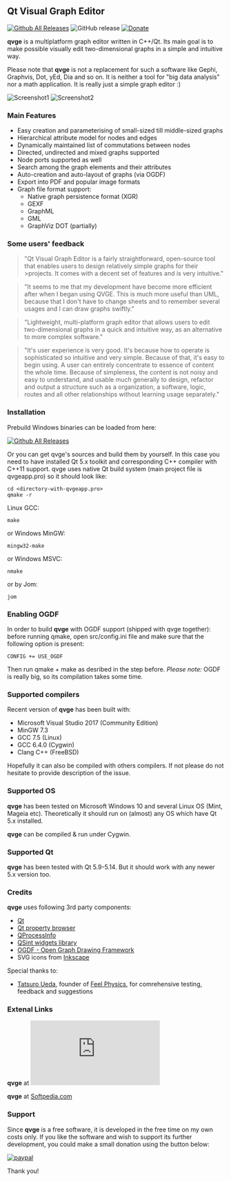 ## Qt Visual Graph Editor 
[![Github All Releases](https://img.shields.io/github/downloads/ArsMasiuk/qvge/total.svg?style=for-the-badge)](https://github.com/ArsMasiuk/qvge/releases/latest)
![GitHub release](https://img.shields.io/github/release/ArsMasiuk/qvge.svg?style=for-the-badge)
[![Donate](https://img.shields.io/badge/Donate-PayPal-green.svg)](https://www.paypal.com/cgi-bin/webscr?cmd=_s-xclick&hosted_button_id=Z35EHHJ3729GG&source=url)


**qvge** is a multiplatform graph editor written in C++/Qt. Its main goal is to make possible visually edit two-dimensional graphs
in a simple and intuitive way.

Please note that **qvge** is not a replacement for such a software like Gephi, Graphvis, Dot, yEd, Dia and so on. It is neither a tool for "big data analysis" nor a math application. It is really just a simple graph editor :)

![Screenshot1](https://a.fsdn.com/con/app/proj/qvge/screenshots/qvge-117.PNG/245/183/1)
![Screenshot2](https://a.fsdn.com/con/app/proj/qvge/screenshots/qvge%20-%20search.PNG/245/183/1)

### Main Features

- Easy creation and parameterising of small-sized till middle-sized graphs
- Hierarchical attribute model for nodes and edges
- Dynamically maintained list of commutations between nodes
- Directed, undirected and mixed graphs supported
- Node ports supported as well
- Search among the graph elements and their attributes
- Auto-creation and auto-layout of graphs (via OGDF)
- Export into PDF and popular image formats
- Graph file format support:
  - Native graph persistence format (XGR)
  - GEXF
  - GraphML
  - GML
  - GraphViz DOT (partially)
 
### Some users' feedback

>"Qt Visual Graph Editor is a fairly straightforward, open-source tool that enables users to design relatively simple graphs for their >projects. It comes with a decent set of features and is very intuitive." 

>"It seems to me that my development have become more efficient after when I began using QVGE. This is much more useful than UML, because that I don't have to change sheets and to remember several usages and I can draw graphs swiftly."

>"Lightweight, multi-platform graph editor that allows users to edit two-dimensional graphs in a quick and intuitive way, as an alternative to more complex software."

> "It's user experience is very good. It's because how to operate is sophisticated so intuitive and very simple. Because of that, it's easy to begin using. A user can entirely concentrate to essence of content the whole time. Because of simpleness, the content is not noisy and easy to understand, and usable much generally to design, refactor and output a structure such as a organization, a software, logic, routes and all other relationships without learning usage separately."

### Installation

Prebuild Windows binaries can be loaded from here:

[![Github All Releases](https://img.shields.io/github/downloads/ArsMasiuk/qvge/total.svg?style=for-the-badge)](https://github.com/ArsMasiuk/qvge/releases/latest)

Or you can get qvge's sources and build them by yourself. In this case you need to have installed Qt 5.x toolkit and corresponding C++ compiler with C++11 support. qvge uses native Qt build system (main project file is qvgeapp.pro) so it should look like:

~~~~
cd <directory-with-qvgeapp.pro>
qmake -r
~~~~

Linux GCC:
~~~~          
make 
~~~~

or Windows MinGW:
~~~~
mingw32-make 
~~~~

or Windows MSVC:
~~~~
nmake 
~~~~

or by Jom:
~~~~
jom 
~~~~

### Enabling OGDF 

In order to build **qvge** with OGDF support (shipped with qvge together): 
before running qmake, open src/config.ini file and make sure that the following option is present:
~~~~
CONFIG += USE_OGDF 
~~~~

Then run qmake + make as desribed in the step before. *Please note:* OGDF is really big, so its compilation takes some time. 


### Supported compilers

Recent version of **qvge** has been built with:
- Microsoft Visual Studio 2017 (Community Edition)
- MinGW 7.3
- GCC 7.5 (Linux)
- GCC 6.4.0 (Cygwin) 
- Clang C++ (FreeBSD)

Hopefully it can also be compiled with others compilers. If not please do not hesitate to provide description of the issue.

### Supported OS

**qvge** has been tested on Microsoft Windows 10 and several Linux OS (Mint, Mageia etc). Theoretically it should run on (almost) any OS which have Qt 5.x installed.

**qvge** can be compiled & run under Cygwin.

### Supported Qt

**qvge** has been tested with Qt 5.9-5.14. But it should work with any newer 5.x version too. 

### Credits

**qvge** uses following 3rd party components:

- [Qt](https://www.qt.io)
- [Qt property browser](https://github.com/qtproject/qt-solutions)
- [QProcessInfo](https://github.com/baldurk/qprocessinfo) 
- [QSint widgets library](https://sourceforge.net/projects/qsint) 
- [OGDF - Open Graph Drawing Framework](http://www.ogdf.net)
- SVG icons from [Inkscape](https://inkscape.org)

Special thanks to:

- [Tatsuro Ueda](https://github.com/weed), founder of [Feel Physics](https://feel-physics.jp), for comrehensive testing, feedback and suggestions 

### Extenal Links

**qvge** at [![Download qvge](https://sourceforge.net/sflogo.php?type=13&group_id=2914953)](https://sourceforge.net/p/qvge/)

**qvge** at [Softpedia.com](https://www.softpedia.com/get/Multimedia/Graphic/Graphic-Others/Qt-Visual-Graph-Editor.shtml)

### Support

Since **qvge** is a free software, it is developed in the free time on my own costs only. If you like the software and wish to support its further development, you could make a small donation using the button below:

[![paypal](https://www.paypalobjects.com/en_US/i/btn/btn_donateCC_LG.gif)](https://www.paypal.com/cgi-bin/webscr?cmd=_s-xclick&hosted_button_id=Z35EHHJ3729GG&source=url)

Thank you!
